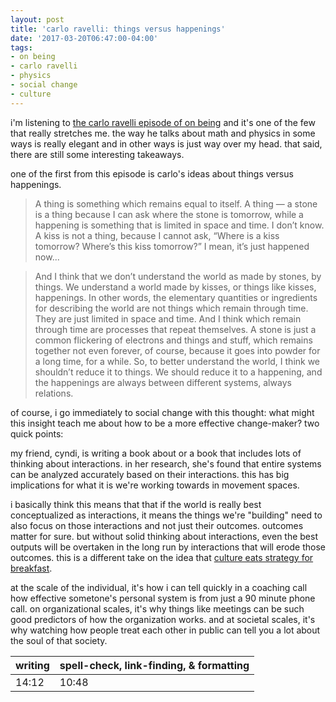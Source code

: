 ```yaml
---
layout: post
title: 'carlo ravelli: things versus happenings'
date: '2017-03-20T06:47:00-04:00'
tags:
- on being
- carlo ravelli
- physics
- social change
- culture
--- 
```


i'm listening to [the carlo ravelli episode of on being](http://www.onbeing.org/programs/carlo-rovelli-all-reality-is-interaction) and it's one of the few that really stretches me. the way he talks about math and physics in some ways is really elegant and in other ways is just way over my head. that said, there are still some interesting takeaways. 

one of the first from this episode is carlo's ideas about things versus happenings. 

> A thing is something which remains equal to itself. A thing — a stone is a thing because I can ask where the stone is tomorrow, while a happening is something that is limited in space and time. I don’t know. A kiss is not a thing, because I cannot ask, “Where is a kiss tomorrow? Where’s this kiss tomorrow?” I mean, it’s just happened now...

> And I think that we don’t understand the world as made by stones, by things. We understand a world made by kisses, or things like kisses, happenings. In other words, the elementary quantities or ingredients for describing the world are not things which remain through time. They are just limited in space and time. And I think which remain through time are processes that repeat themselves. A stone is just a common flickering of electrons and things and stuff, which remains together not even forever, of course, because it goes into powder for a long time, for a while. So, to better understand the world, I think we shouldn’t reduce it to things. We should reduce it to a happening, and the happenings are always between different systems, always relations. 

of course, i go immediately to social change with this thought: what might this insight teach me about how to be a more effective change-maker? two quick points:

my friend, cyndi, is writing a book about or a book that includes lots of thinking about interactions. in her research, she's found that entire systems can be analyzed accurately based on their interactions. this has big implications for what it is we're working towards in movement spaces. 

i basically think this means that that if the world is really best conceptualized as interactions, it means the things we're "building" need to also focus on those interactions and not just their outcomes. outcomes matter for sure. but without solid thinking about interactions, even the best outputs will be overtaken in the long run by interactions that will erode those outcomes. this is a different take on the idea that [culture eats strategy for breakfast](https://www.fastcompany.com/1810674/culture-eats-strategy-for-lunch). 

at the scale of the individual, it's how i can tell quickly in a coaching call how effective sometone's personal system is from just a 90 minute phone call. on organizational scales, it's why things like meetings can be such good predictors of how the organization works. and at societal scales, it's why watching how people treat each other in public can tell you a lot about the soul of that society.

<table>
	<thead>
		<tr>
			<th>writing</th>
			<th>spell-check, link-finding, & formatting</th>
		</tr>
	</thead>
	<tbody>
		<tr>
			<td>14:12</td>
			<td>10:48</td>
		</tr>
	</tbody>
</table>